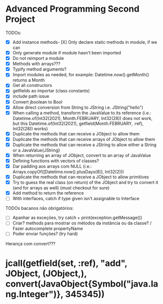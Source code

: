 # Advanced Programming Second Project

TODOs:
- [X] Add instance methods- [X] Only declare static methods in module, if we can
- [X] Only generate module if module hasn't been imported
- [X] Do not reimport a module
- [X] Methods with arrays???
- [X] Typify method arguments?
- [X] Import modules as needed, for example: Datetime.now().getMonth() returns a Month
- [X] Get all constructors
- [X] getfields ao importar (class constants)
- [X] include path issue
- [X] Convert jboolean to Bool
- [X] Allow direct conversion from String to JString i.e. JString("hello")
- [X] When calling a method, transform the JavaValue to its reference (i.e.: Datetime.of(Int32(2021), Month.FEBRUARY, Int32(28)) does not work, but
  this Datetime.of(Int32(2021), getfield(Month.FEBRUARY, :ref), Int32(28)) works)
- [X] Duplicate the methods that can receive a JObject to allow them
- [X] Duplicate the methods that can receive arrays of JObject to allow them
- [X] Duplicate the methods that can receive a JString to allow either a String or a JavaValue{JString}
- [X] When returning an array of JObject, convert to an array of JavaValue
- [X] Defining functions with vectors of classes?
- [X] Dar padding aos arrays com NULL (i.e.: Arrays.copyOf([Datetime.now().plusDays(8)], Int32(2)))
- [X] Duplicate the methods that can receive a JObject to allow primitives
- [X] Try to guess the real class (on return) of the JObject and try to convert it (and for arrays as well) (must checkout for sure)
- [X] Add method to return the reference
- [ ] With interfaces, catch if type given isn't assignable to Interface

TODOs bacanos não obrigatórios:
- [ ] Apanhar as exceções, try catch + print(exception.getMessage())
- [ ] Criar? methods para mostrar os métodos da instância ou da classe? / Fazer autocomplete propertyName
- [ ] Poder enviar funções? (try hard)

Herança com convert???

# jcall(getfield(set, :ref), "add", JObject, (JObject,), convert(JavaObject{Symbol("java.lang.Integer")}, 345345))
